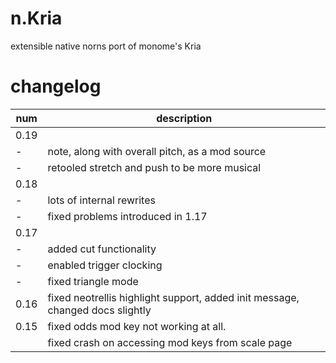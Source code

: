 # n.Kria
extensible native norns port of monome's Kria

# changelog
| num | description |
|-|-|
| 0.19
|-| note, along with overall pitch, as a mod source
|-| retooled stretch and push to be more musical
| 0.18 
|-| lots of internal rewrites
|-| fixed problems introduced in 1.17
| 0.17 | 
|-| added cut functionality 
|-| enabled trigger clocking 
|-| fixed triangle mode 
| 0.16 | fixed neotrellis highlight support, added init message, changed docs slightly |
| 0.15 | fixed odds mod key not working at all. |
|| fixed crash on accessing mod keys from scale page |
